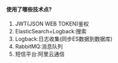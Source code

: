 #### 使用了哪些技术点?
1. JWT(JSON WEB TOKEN)鉴权
2. ElasticSearch+Logback:搜索
3. Logback:日志收集(同步ES数据到数据库)
4. RabbitMQ:消息队列
5. 短信平台:阿里云通信
